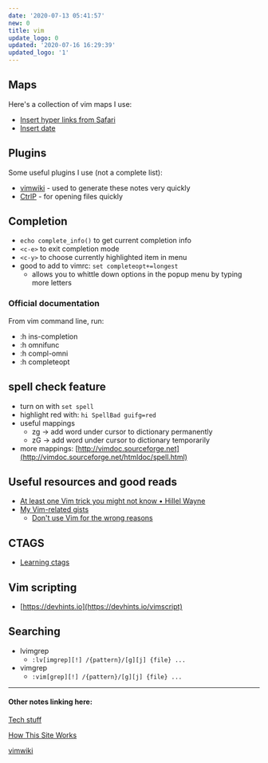 ```yaml
---
date: '2020-07-13 05:41:57'
new: 0
title: vim
update_logo: 0
updated: '2020-07-16 16:29:39'
updated_logo: '1'
---
```

## Maps

Here's a collection of vim maps I use:
* [Insert hyper links from Safari](/Insert-hyper-links)
* [Insert date](/Insert-date)

## Plugins
Some useful plugins I use (not a complete list):
* [vimwiki](/vimwiki) - used to generate these notes very quickly
* [CtrlP](/CtrlP) - for opening files quickly

## Completion

* `echo complete_info()` to get current completion info
* `<c-e>` to exit completion mode
* `<c-y>` to choose currently highlighted item in menu
* good to add to vimrc: `set completeopt+=longest`
  * allows you to whittle down options in the popup menu by typing more letters

### Official documentation
From vim command line, run:
* :h ins-completion
* :h omnifunc
* :h compl-omni
* :h completeopt

## spell check feature
* turn on with `set spell`
* highlight red with: `hi SpellBad guifg=red`
* useful mappings
  * zg -> add word under cursor to dictionary permanently
  * zG -> add word under cursor to dictionary temporarily
* more mappings:
  [http://vimdoc.sourceforge.net](http://vimdoc.sourceforge.net/htmldoc/spell.html)

## Useful resources and good reads
* [At least one Vim trick you might not know • Hillel Wayne](https://www.hillelwayne.com/post/intermediate-vim/)
* [My Vim-related gists](https://gist.github.com/romainl/4b9f139d2a8694612b924322de1025ce)
  * [Don't use Vim for the wrong reasons](https://gist.github.com/romainl/6b952db7a6138b48657ba0fbb9d65370)

## CTAGS
* [Learning ctags](/Learning-ctags)

## Vim scripting
* [https://devhints.io](https://devhints.io/vimscript)

## Searching
* lvimgrep
  * `:lv[imgrep][!] /{pattern}/[g][j] {file} ...`
* vimgrep
  * `:vim[grep][!] /{pattern}/[g][j] {file} ...`

---
#### Other notes linking here:

[Tech stuff](/Tech-stuff)

[How This Site Works](/How-this-site-is-built)

[vimwiki](/vimwiki)
